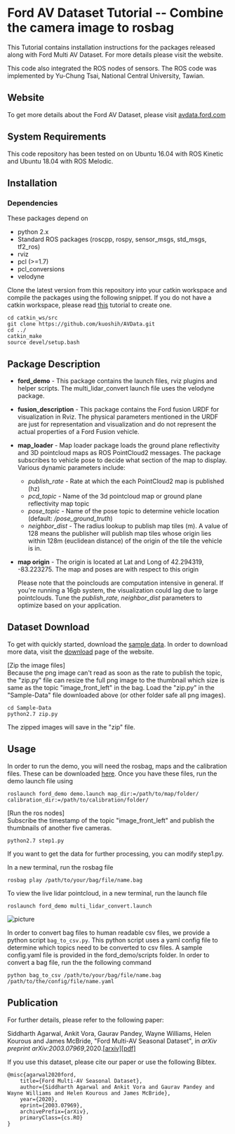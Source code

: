 # Ford AV Dataset Tutorial -- Combine the camera image to rosbag
This Tutorial contains installation instructions for the packages released along with Ford Multi AV Dataset. For more details please visit the website.

This code also integrated the ROS nodes of sensors.
The ROS code was implemented by Yu-Chung Tsai, National Central University, Tawian.

## Website

To get more details about the Ford AV Dataset, please visit [avdata.ford.com](https://avdata.ford.com/)

## System Requirements

This code repository has been tested on on Ubuntu 16.04 with ROS Kinetic and Ubuntu 18.04 with ROS Melodic.

## Installation

### Dependencies

These packages depend on
* python 2.x
* Standard ROS packages (roscpp, rospy, sensor_msgs, std_msgs, tf2_ros)
* rviz
* pcl (>=1.7)
* pcl_conversions
* velodyne

Clone the latest version from this repository into your catkin workspace and compile the packages using the following snippet. If you do not have a catkin workspace, please read [this](http://wiki.ros.org/catkin/Tutorials/create_a_workspace "Catkin tutorial") tutorial to create one.

```
cd catkin_ws/src
git clone https://github.com/kuoshih/AVData.git
cd ../
catkin_make
source devel/setup.bash
```

## Package Description

* **ford_demo** - This package contains the launch files, rviz plugins and helper scripts. The multi_lidar_convert launch file uses the velodyne package.
* **fusion_description** - This package contains the Ford fusion URDF for visualization in Rviz. The physical parameters mentioned in the URDF are just for representation and visualization and do not represent the actual properties of a Ford Fusion vehicle.
* **map_loader** - Map loader package loads the ground plane reflectivity and 3D pointcloud maps as ROS PointCloud2 messages. The package subscribes to vehicle pose to decide what section of the map to display. Various dynamic parameters include:
  * *publish_rate* - Rate at which the each PointCloud2 map is published (hz)
  * *pcd_topic* - Name of the 3d pointcloud map or ground plane reflectivity map topic
  * *pose_topic* -  Name of the pose topic to determine vehicle location (default: */pose_ground_truth*)
  * *neighbor_dist* - The radius lookup to publish map tiles (m). A value of 128 means the publisher will publish map tiles whose origin lies within 128m (euclidean distance) of the origin of the tile the vehicle is in.

* **map origin** - The origin is located at Lat and Long of 42.294319, -83.223275. The map and poses are with respect to this origin

  Please note that the poinclouds are computation intensive in general. If you're running a 16gb system, the visualization could lag due to large pointclouds. Tune the  *publish_rate, neighbor_dist* parameters to optimize based on your application.

## Dataset Download

To get with quickly started, download the [sample data](https://ford-multi-av-seasonal.s3-us-west-2.amazonaws.com/Sample-Data.tar.gz "SampleData").
In order to download more data, visit the [download](https://avdata.ford.com/downloads/default.aspx "Downloads") page of the website.

[Zip the image files]  
Because the png image can't read as soon as the rate to publish the topic, the "zip.py" file can resize the full png image to the thumbnail which size is same as the topic "image_front_left" in the bag. Load the "zip.py" in the "Sample-Data" file downloaded above (or other folder safe all png images). 

```
cd Sample-Data
python2.7 zip.py
```

The zipped images will save in the "zip" file.

## Usage

In order to run the demo, you will need the rosbag, maps and the calibration files. These can be downloaded [here](https://avdata.ford.com/downloads/default.aspx). Once you have these files, run the demo launch file using

```
roslaunch ford_demo demo.launch map_dir:=/path/to/map/folder/ calibration_dir:=/path/to/calibration/folder/
```

[Run the ros nodes]  
Subscribe the timestamp of the topic "image_front_left" and publish the thumbnails of another five cameras.  

```
python2.7 step1.py
``` 
If you want to get the data for further processing, you can modify step1.py.  


In a new terminal, run the rosbag file

```
rosbag play /path/to/your/bag/file/name.bag
```

To view the live lidar pointcloud, in a new terminal, run the launch file

```
roslaunch ford_demo multi_lidar_convert.launch
```

![picture](https://github.com/TsaiYC73/AVData/blob/master/ford_demo/doc/rviz.gif "rviz_gif")

In order to convert bag files to human readable csv files, we provide a python script ```bag_to_csv.py```. This python script uses a yaml config file to determine which topics need to be converted to csv files. A sample config.yaml file is provided in the ford_demo/scripts folder. In order to convert a bag file, run the the following command

```
python bag_to_csv /path/to/your/bag/file/name.bag /path/to/the/config/file/name.yaml
```

## Publication

For further details, please refer to the following paper:

Siddharth Agarwal, Ankit Vora, Gaurav Pandey, Wayne Williams, Helen Kourous and James McBride, "Ford Multi-AV Seasonal Dataset", in *arXiv preprint arXiv:2003.07969*,2020.[[arxiv]](https://arxiv.org/abs/2003.07969)[[pdf]](https://arxiv.org/pdf/2003.07969.pdf)

If you use this dataset, please cite our paper or use the following Bibtex.

```
@misc{agarwal2020ford,
    title={Ford Multi-AV Seasonal Dataset},
    author={Siddharth Agarwal and Ankit Vora and Gaurav Pandey and Wayne Williams and Helen Kourous and James McBride},
    year={2020},
    eprint={2003.07969},
    archivePrefix={arXiv},
    primaryClass={cs.RO}
}
```
